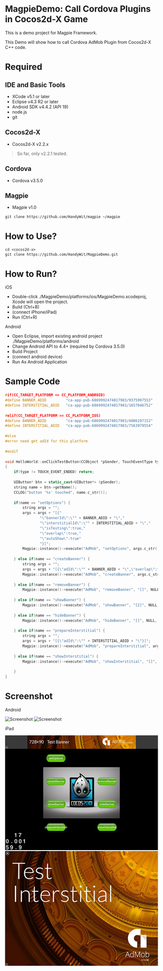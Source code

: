 # MagpieDemo: Call Cordova Plugins in Cocos2d-X Game #

This is a demo project for Magpie Framework.

This Demo will show how to call Cordova AdMob Plugin from Cocos2d-X C++ code.

# Required #

## IDE and Basic Tools ##
- XCode v5.1 or later
- Eclipse v4.3 R2 or later
- Android SDK v4.4.2 (API 19)
- node.js
- git

## Cocos2d-X ##
- Cocos2d-X v2.2.x

> So far, only v2.2.1 tested.

## Cordova ##
- Cordova v3.5.0

## Magpie ##
- Magpie v1.0
```
git clone https://github.com/HandyWit/magpie ~/magpie
```

# How to Use? #
```
cd <cocos2d-x>
git clone https://github.com/HandyWit/MagpieDemo.git
```

# How to Run? #
iOS
- Double-click ./MagpieDemo/platforms/ios/MagpieDemo.xcodeproj, Xcode will open the project.
- Build (Ctrl+B)
- (connect iPhone/iPad)
- Run (Ctrl+R)

Android
- Open Eclipse, import existing android project ./MagpieDemo/platforms/android
- Change Android API to 4.4+ (required by Cordova 3.5.0)
- Build Project
- (connect android device)
- Run As Android Application 

# Sample Code #

```cpp
#if(CC_TARGET_PLATFORM == CC_PLATFORM_ANDROID)
#define BANNER_ADID 		"ca-app-pub-6869992474017983/9375997553"
#define INTERSTITIAL_ADID	"ca-app-pub-6869992474017983/1657046752"

#elif(CC_TARGET_PLATFORM == CC_PLATFORM_IOS)
#define BANNER_ADID 		"ca-app-pub-6869992474017983/4806197152"
#define INTERSTITIAL_ADID	"ca-app-pub-6869992474017983/7563979554"

#else
#error need get adId for this platform

#endif

void HelloWorld::onClickTestButton(CCObject *pSender, TouchEventType type)
{
    if(type != TOUCH_EVENT_ENDED) return;

	UIButton* btn = static_cast<UIButton*> (pSender);
	string name = btn->getName();
	CCLOG("button '%s' touched", name.c_str());

	if(name == "setOptions") {
		string args = "";
		args = args + "[{"
				"\"bannerId\":\"" + BANNER_ADID + "\","
				"\"interstitialId\":\"" + INTERSTITIAL_ADID + "\","
				"\"isTesting\":true,"
				"\"overlap\":true,"
				"\"autoShow\":true"
				"}]";
		Magpie::instance()->execute("AdMob", "setOptions", args.c_str(), NULL, NULL);

	} else if(name == "createBanner") {
		string args = "";
		args = args + "[{\"adId\":\"" + BANNER_ADID + "\",\"overlap\":true,\"autoShow\":true}]";
		Magpie::instance()->execute("AdMob", "createBanner", args.c_str(), NULL, NULL);

	} else if(name == "removeBanner") {
		Magpie::instance()->execute("AdMob", "removeBanner", "[]", NULL, NULL);

	} else if(name == "showBanner") {
		Magpie::instance()->execute("AdMob", "showBanner", "[2]", NULL, NULL);

	} else if(name == "hideBanner") {
		Magpie::instance()->execute("AdMob", "hideBanner", "[]", NULL, NULL);

	} else if(name == "prepareInterstitial") {
		string args = "";
		args = args + "[{\"adId\":\"" + INTERSTITIAL_ADID + "\"}]";
		Magpie::instance()->execute("AdMob", "prepareInterstitial", args.c_str(), NULL, NULL);

	} else if(name == "showInterstitial") {
		Magpie::instance()->execute("AdMob", "showInterstitial", "[]", NULL, NULL);

	}
}

```

# Screenshot #

Android

![Screenshot](docs/android_admob.jpg)
![Screenshot](docs/android_admob_full.jpg)

iPad

![Screenshot](docs/ipad_admob.jpg)
![Screenshot](docs/ipad_admob_full.jpg)
